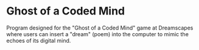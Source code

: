 # Ghost of a Coded Mind

Program designed for the "Ghost of a Coded Mind" game at Dreamscapes where users can insert a "dream" (poem) into the computer to mimic the echoes of its digital mind.
